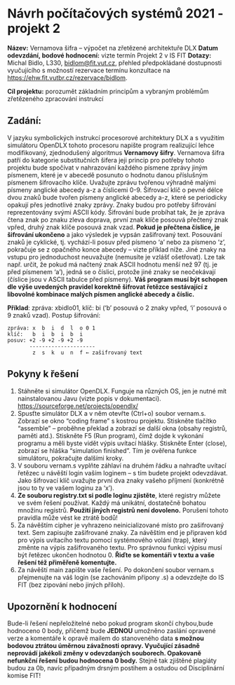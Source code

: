 # Návrh počítačových systémů 2021 - projekt 2

__Název:__ Vernamova šifra – výpočet na zřetězené architektuře DLX
__Datum odevzdání, bodové hodnocení:__ vizte termín Projekt 2 v IS FIT
__Dotazy:__ Michal Bidlo, L330, bidlom@fit.vut.cz, přehled předpokládané dostupnosti vyučujícího s možností rezervace termínu konzultace na https://ehw.fit.vutbr.cz/rezervace/bidlom.

__Cíl projektu:__ porozumět základním principům a vybraným problémům zřetězeného zpracování instrukcí

## Zadání:

V jazyku symbolických instrukcí procesorové architektury DLX a s využitím simulátoru OpenDLX tohoto procesoru napište program realizující lehce modifikovaný, zjednodušený algoritmus **Vernamovy šifry**. Vernamova šifra patří do kategorie substitučních šifera jeji princip pro potřeby tohoto projektu bude spočívat v nahrazování každého písmene zprávy jiným písmenem, které je v abecedě posunuto o hodnotu danou příslušným písmenem šifrovacího
klíče. Uvažujte zprávu tvořenou výhradně malými písmeny anglické abecedy a-z a číslicemi 0-9. Šifrovací klíč o pevné délce dvou znaků bude tvořen písmeny anglické abecedy a-z, které se periodicky opakují přes jednotlivé znaky zprávy. Znaky budou pro potřeby šifrování reprezentovány svými ASCII kódy. Šifrování bude probíhat tak, že je zpráva čtena znak po znaku zleva doprava, první znak klíče posouvá přečtený znak vpřed, druhý znak klíče posouvá znak vzad. **Pokud je přečtena číslice, je šifrování ukončeno** a jako výsledek je vypsán zašifrovaný text. Posouvání znaků je cyklické, tj. vychází-li posuv před písmeno ‘a’ nebo za písmeno ‘z’, pokračuje se z opačného konce abecedy – vizte příklad níže. Jiné znaky na vstupu pro jednoduchost neuvažujte (nemusíte je vzlášť ošetřovat). Lze tak např. určit, že pokud má načtený znak ASCII hodnotu menší než 97 (tj. je před písmenem ‘a’), jedná se o číslici, protože jiné znaky se neočekávají (číslice jsou v ASCII tabulce před písmeny). **Váš program musí být schopen dle výše uvedených pravidel korektně šifrovat řetězce sestávající z libovolné kombinace malých písmen anglické abecedy a číslic.**

**Příklad**: zpráva: xbidlo01, klíč: bi (‘b’ posouvá o 2 znaky vpřed, ‘i’ posouvá o 9 znaků vzad). Postup šifrování:

    zpráva: x  b  i  d  l  o 0 1
    klíč:   b  i  b  i  b  i
    posuv: +2 -9 +2 -9 +2 -9
           ---------------------
            z  s  k  u  n  f ← zašifrovaný text
          
## Pokyny k řešení

1.  Stáhněte si simulátor OpenDLX. Funguje na různých OS, jen je nutné mít nainstalovanou Javu (vizte popis v dokumentaci). https://sourceforge.net/projects/opendlx/
2.  Spusťte simulátor DLX a v něm otevřte (Ctrl+o) soubor vernam.s. Zobrazí se okno “coding frame” s kostrou projektu. Stiskněte tlačítko “assemble” – proběhne překlad a zobrazí se další okna (obsahy registrů, paměti atd.). Stiskněte F5 (Run program), čímž dojde k vykonání programu a měli byste vidět výpis uvítací hlášky. Stiskněte Enter (close), zobrazí se hláška “simulation finished”. Tím je ověřena funkce simulátoru, pokračujte dalšími kroky.
3.  V souboru vernam.s vyplňte záhlaví na druhém řádku a nahraďte uvítací řetězec u návěští login vaším loginem – s tím budete projekt odevzdávat. Jako šifrovací klíč uvažujte první dva znaky vašeho příjmení (konkrétně jsou to ty ve vašem loginu za ‘x’).
4.  **Ze souboru registry.txt si podle loginu zjistěte**, které registry můžete ve svém řešení používat. Každý má unikátní, dostatečně bohatou množinu registrů. **Použití jiných registrů není dovoleno.** Porušení tohoto pravidla může vést ke ztrátě bodů!
5.  Za návěštím cipher je vyhrazeno neinicializované místo pro zašifrovaný text. Sem zapisujte zašifrované znaky. Za návěštím end je připraven kód pro výpis uvítacího textu pomocí systémového volání (trap), který změnte na výpis zašifrovaného textu. Pro správnou funkci výpisu musí být řetězec ukončen hodnotou 0. **Řiďte se komentáři v textu a vaše řešení též přiměřeně komentujte.**
6.  Za návěští main zapište vaše řešení. Po dokončení soubor vernam.s přejmenujte na váš login (se zachováním přípony .s) a odevzdejte do IS FIT (bez zipování nebo jiných příloh).

## Upozornění k hodnocení

Bude-li řešení nepřeložitelné nebo pokud program skončí chybou,bude hodnoceno 0 body, přičemž bude **JEDNOU** umožněno zaslání opravené verze a komentáře k opravě mailem do stanoveného data **s možnou bodovou ztrátou úměrnou závažnosti opravy. Vyučující zásadně neprovádí jakékoli změny v odevzdaných souborech. Opakovaně nefunkční řešení budou hodnocena 0 body.** Stejně tak zjištěné plagiáty budou za 0b, navíc případným drsným postihem a ostudou od Disciplinární komise FIT!
